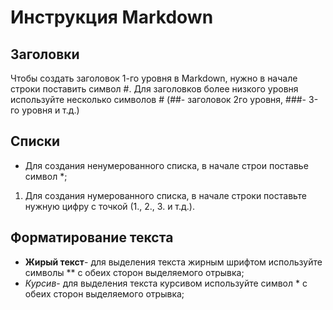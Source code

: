 # Инструкция Markdown

## Заголовки
Чтобы создать заголовок 1-го уровня в Markdown, нужно в начале строки поставить символ #. Для заголовков более низкого уровня используйте несколько символов # (##- заголовок 2го уровня, ###- 3-го уровня и т.д.)

 ## Списки
 * Для создания ненумерованного списка, в начале строи поставье символ *;
 1. Для создания нумерованного списка, в начале строки поставьте нужную цифру с точкой (1., 2., 3. и т.д.).

 ## Форматирование текста
 * **Жирый текст**- для выделения текста жирным шрифтом используйте символы ** с обеих сторон выделяемого отрывка;
 * *Курсив*- для выделения текста курсивом используйте символ * с обеих сторон выделяемого отрывка;